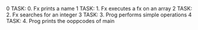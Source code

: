 0 TASK: 0. Fx prints a name
1 TASK: 1. Fx executes a fx on an array
2 TASK: 2. Fx searches for an integer
3 TASK: 3. Prog performs simple operations
4 TASK: 4. Prog prints the ooppcodes of main

